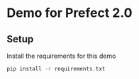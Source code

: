 # Demo for Prefect 2.0

## Setup
Install the requirements for this demo
```bash
pip install -r requirements.txt
```